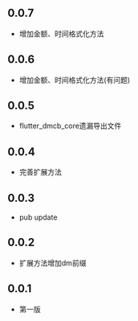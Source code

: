 ## 0.0.7
* 增加金额、时间格式化方法

## 0.0.6
* 增加金额、时间格式化方法(有问题)

## 0.0.5
* flutter_dmcb_core遗漏导出文件

## 0.0.4
* 完善扩展方法

## 0.0.3
* pub update

## 0.0.2
* 扩展方法增加dm前缀

## 0.0.1

* 第一版
